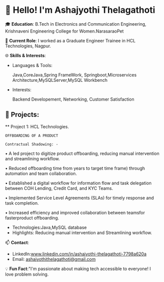 # 👋 Hello! I'm Ashajyothi Thelagathoti

🎓 **Education**: B.Tech in Electronics and Communication Engineering, 
                  Krishnaveni Engineering College for Women.NarasaraoPet

💼 **Current Role**: I worked as a Graduate Engineer Trainee in HCL Technologies, Nagpur.

🌐 **Skills & Interests**:
 - Languages & Tools:
 
      Java,CoreJava,Spring FrameWork, Springboot,Microservices 
                      Architecture,MySQLServer,MySQL Workbench
 - Interests:
 
      Backend Developement, Networking, Customer Satisfaction

## 🚀 Projects: 
 ** Project 1:  HCL Technologies.
 
    OFFBOARDING OF A PRODUCT
     
    Contractual Shadowing: -
    
    
   • A led project to digitize product offboarding, reducing manual intervention and
                             streamlining workflow.

                             
   • Reduced offboarding time from years to target time frame) through
     automation and team collaboration.

     
   • Established a digital workflow for information flow and task delegation between
     COH Lending, Credit Card, and KYC Teams.

     
   • Implemented Service Level Agreements (SLAs) for timely response and task
     completion.

     
   • Increased efficiency and improved collaboration between teamsfor fasterproduct
     offboarding.

     
- Technologies:Java,MySQL database
- Highlights: Reducing manual intervention and
              Streamlining workflow.
  
     

📫 **Contact**:
- LinkedIn:www.linkedin.com/in/ashajyothi-thelagathoti-7798a620a
- Email: ashajyothithelagathoti@gmail.com

💡 **Fun Fact**:"I'm passionate about making tech accessible to everyone!
                 I love problem solving.



  
